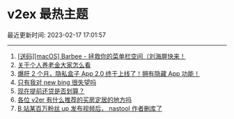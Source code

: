 # v2ex 最热主题

最近更新时间: 2023-02-17 17:01:57

--- 
1. [[送码][macOS] Barbee - 拯救你的菜单栏空间（刘海屏快来！](https://www.v2ex.com/t/916801) 
2. [关于个人养老金大家怎么看](https://www.v2ex.com/t/916854) 
3. [爆肝 2 个月，隐私盒子 App 2.0 终于上线了！拥有隐藏 App 功能！](https://www.v2ex.com/t/916821) 
4. [只有我对 new bing 很失望吗](https://www.v2ex.com/t/916804) 
5. [现在提前还贷是否划算？](https://www.v2ex.com/t/916834) 
6. [各位 v2er 有什么推荐的买房定居的地方吗](https://www.v2ex.com/t/916857) 
7. [B 站某百万粉丝 up 发布视频后， nastool 作者删库了](https://www.v2ex.com/t/916890) 
